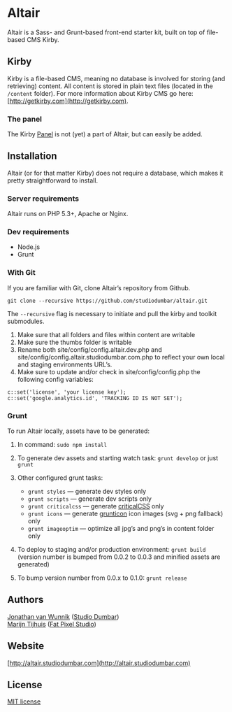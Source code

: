 # Altair

Altair is a Sass- and Grunt-based front-end starter kit, built on top of file-based CMS Kirby.

## Kirby

Kirby is a file-based CMS, meaning no database is involved for storing (and retrieving) content. All content is stored in plain text files (located in the `/content` folder). For more information about Kirby CMS go here: [http://getkirby.com](http://getkirby.com).

### The panel

The Kirby [Panel](https://github.com/getkirby/panel) is not (yet) a part of Altair, but can easily be added.

## Installation

Altair (or for that matter Kirby) does not require a database, which makes it pretty straightforward to install.

### Server requirements

Altair runs on PHP 5.3+, Apache or Nginx.

### Dev requirements

* Node.js
* Grunt

### With Git

If you are familiar with Git, clone Altair’s repository from Github.

````
git clone --recursive https://github.com/studiodumbar/altair.git
````

The `--recursive` flag is necessary to initiate and pull the kirby and toolkit submodules.

1. Make sure that all folders and files within content are writable
2. Make sure the thumbs folder is writable
3. Rename both site/config/config.altair.dev.php and site/config/config.altair.studiodumbar.com.php to reflect your own local and staging environments URL’s.
4. Make sure to update and/or check in site/config/config.php the following config variables:

````
c::set('license', 'your license key');
c::set('google.analytics.id', 'TRACKING ID IS NOT SET');
````

### Grunt

To run Altair locally, assets have to be generated:

1. In command: `sudo npm install`
2. To generate dev assets and starting watch task: `grunt develop` or just `grunt`
3. Other configured grunt tasks:  
	
	- `grunt styles` — generate dev styles only
	- `grunt scripts` — generate dev scripts only
	- `grunt criticalcss` — generate [criticalCSS](https://github.com/filamentgroup/criticalCSS) only
	- `grunt icons` — generate [grunticon](https://github.com/filamentgroup/grunticon) icon images (svg + png fallback) only
	- `grunt imageoptim` — optimize all jpg’s and png’s in content folder only

4. To deploy to staging and/or production environment: `grunt build` (version number is bumped from 0.0.2 to 0.0.3 and minified assets are generated)
5. To bump version number from 0.0.x to 0.1.0: `grunt release`

## Authors

[Jonathan van Wunnik](https://github.com/jolantis) ([Studio Dumbar](http://studiodumbar.com))  
[Marijn Tijhuis](https://github.com/fatpixelstudio) ([Fat Pixel Studio](http://www.fatpixel.nl))

## Website

[http://altair.studiodumbar.com](http://altair.studiodumbar.com)

## License

[MIT license](http://opensource.org/licenses/mit-license.php)






